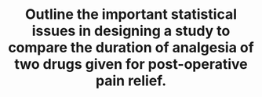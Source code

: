 ---
title: "Outline the important statistical issues in designing a study to compare the duration of analgesia of two drugs given for post-operative pain relief."
entityType: SAQ
exam: PEX
college: ANZCA
year: 2003
sitting: A
question: 5
passRate: 38
EC_expectedDomains:
- "The principal points expected to pass would have included the following: The setting of the study should be a randomised controlled clinical trial. A statement defining the Null Hypothesis to answer the question raised, for example that the drug has no significant effect on post-operative duration of pain relief. Discussion regarding the appropriate determination of sample size including power analysis and the setting of threshold for type one and two error. The surgical procedure and anaesthetic technique must be standardised to reduce bias. Other methods to reduce bias include blinding the person responsible for data collection. The definitions of inclusion criteria for endpoints of analgesic effect are important and pain severity scores were mentioned by many candidates."
EC_extraCredit:
- "Higher marks were given to answers which addressed which statistical test would be suitable and the reasons why it would be appropriate."
- "Other tests were acceptable provided potential limitations were identified and data suitability was included."
EC_errorsCommon:
- "Power is only one of the issues in sample size estimation and a common mistake was to give too much emphasis to this point in candidate’s answers."
- "The data may not be normally distributed so a non parametric test such as a Mann- Whitney U test might be preferred."
---
